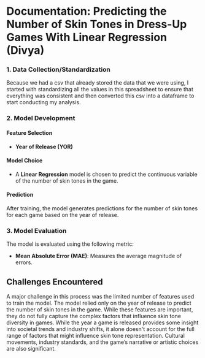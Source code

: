 # Documentation: Predicting the Number of Skin Tones in Dress-Up Games With Linear Regression (Divya)

### 1. Data Collection/Standardization

Because we had a csv that already stored the data that we were using, I started with standardizing all the values in this spreadsheet to ensure that everything was consistent and then converted this csv into a dataframe to start conducting my analysis.

### 2. Model Development

#### Feature Selection

- **Year of Release (YOR)**

#### Model Choice

- A **Linear Regression** model is chosen to predict the continuous variable of the number of skin tones in the game.

#### Prediction

After training, the model generates predictions for the number of skin tones for each game based on the year of release.

### 3. Model Evaluation

The model is evaluated using the following metric:

- **Mean Absolute Error (MAE)**: Measures the average magnitude of errors.

## Challenges Encountered

A major challenge in this process was the limited number of features used to train the model. The model relied only on the year of release to predict the number of skin tones in the game. While these features are important, they do not fully capture the complex factors that influence skin tone diversity in games. While the year a game is released provides some insight into societal trends and industry shifts, it alone doesn't account for the full range of factors that might influence skin tone representation. Cultural movements, industry standards, and the game’s narrative or artistic choices are also significant.



